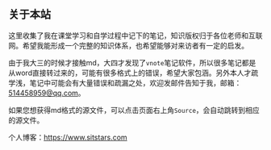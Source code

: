 ## 关于本站

这里收集了我在课堂学习和自学过程中记下的笔记，知识版权归于各位老师和互联网。希望我能形成一个完整的知识体系，也希望能够对来访者有一定的启发。

由于我大三的时候才接触md，大四才发现了`vnote`笔记软件，所以很多笔记都是从word直接转过来的，可能有很多格式上的错误，希望大家包涵。另外本人才疏学浅，笔记中可能会有大量错误和疏漏之处，欢迎发邮件告知于我，邮箱：514458959@qq.com。

如果您想获得md格式的源文件，可以点击页面右上角`Source`，会自动跳转到相应的源文件。

个人博客：https://www.sitstars.com